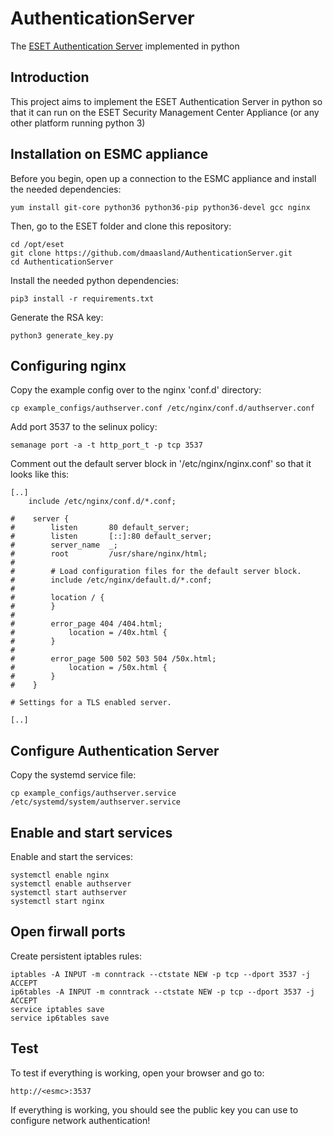 # AuthenticationServer
The [ESET Authentication Server](http://support.eset.com/kb2501/) implemented in python

## Introduction
This project aims to implement the ESET Authentication Server in python so that it can run on the ESET Security Management Center Appliance (or any other platform running python 3)

## Installation on ESMC appliance
Before you begin, open up a connection to the ESMC appliance and install the needed dependencies:
```shell
yum install git-core python36 python36-pip python36-devel gcc nginx
```

Then, go to the ESET folder and clone this repository:
```shell
cd /opt/eset
git clone https://github.com/dmaasland/AuthenticationServer.git
cd AuthenticationServer
```

Install the needed python dependencies:
```shell
pip3 install -r requirements.txt
```

Generate the RSA key:
```shell
python3 generate_key.py
```

## Configuring nginx
Copy the example config over to the nginx 'conf.d' directory:
```shell
cp example_configs/authserver.conf /etc/nginx/conf.d/authserver.conf
```

Add port 3537 to the selinux policy:
```shell
semanage port -a -t http_port_t -p tcp 3537
```

Comment out the default server block in '/etc/nginx/nginx.conf' so that it looks like this:
```shell
[..]
    include /etc/nginx/conf.d/*.conf;

#    server {
#        listen       80 default_server;
#        listen       [::]:80 default_server;
#        server_name  _;
#        root         /usr/share/nginx/html;
#
#        # Load configuration files for the default server block.
#        include /etc/nginx/default.d/*.conf;
#
#        location / {
#        }
#
#        error_page 404 /404.html;
#            location = /40x.html {
#        }
#
#        error_page 500 502 503 504 /50x.html;
#            location = /50x.html {
#        }
#    }

# Settings for a TLS enabled server.

[..]
```

## Configure Authentication Server
Copy the systemd service file:
```shell
cp example_configs/authserver.service /etc/systemd/system/authserver.service
```

## Enable and start services
Enable and start the services:
```shell
systemctl enable nginx
systemctl enable authserver
systemctl start authserver
systemctl start nginx
```

## Open firwall ports
Create persistent iptables rules:
```shell
iptables -A INPUT -m conntrack --ctstate NEW -p tcp --dport 3537 -j ACCEPT
ip6tables -A INPUT -m conntrack --ctstate NEW -p tcp --dport 3537 -j ACCEPT
service iptables save
service ip6tables save
```

## Test
To test if everything is working, open your browser and go to:
```
http://<esmc>:3537
```

If everything is working, you should see the public key you can use to configure network authentication!